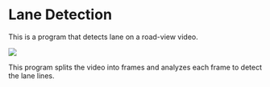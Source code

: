 # Lane Detection

This is a program that detects lane on a road-view video.

![](C:\Users\taima\Documents\project\Lane-detection\test_image.jpg)

This program splits the video into frames and analyzes each frame to detect the lane lines.